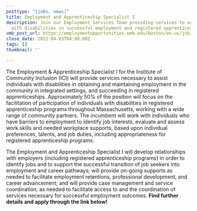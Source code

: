```yaml
---
posttype: "[jobs, news]"
title: Employment and Apprenticeship Specialist I
description: Join our Employment Services Team providing services to assist individuals
  with disabilities in successful employment and registered apprenticeships.
umb_post_url: https://employmentopportunities.umb.edu/boston/en-us/job/513253/employment-apprenticeship-specialist
close_date: 2022-04-03T04:00:00Z
tags: []
thumbnail: ''

---
```

The Employment & Apprenticeship Specialist I for the Institute of Community Inclusion (ICI) will provide services necessary to assist individuals with disabilities in obtaining and maintaining employment in the community in integrated settings, and succeeding in registered apprenticeships. Approximately 50% of the position will focus on the facilitation of participation of individuals with disabilities in registered apprenticeship programs throughout Massachusetts, working with a wide range of community partners. The incumbent will work with individuals who have barriers to employment to identify job interests, evaluate and assess work skills and needed workplace supports, based upon individual preferences, talents, and job duties, including appropriateness for registered apprenticeship programs. 

The Employment and Apprenticeship Specialist I will develop relationships with employers (including registered apprenticeship programs) in order to identify jobs and to support the successful transition of job seekers into employment and career pathways; will provide on-going supports as needed to facilitate employment retentions, professional development, and career advancement; and will provide case management and service coordination, as needed to facilitate access to and the coordination of services necessary for successful employment outcomes.  **Find further details and apply through the link below!**